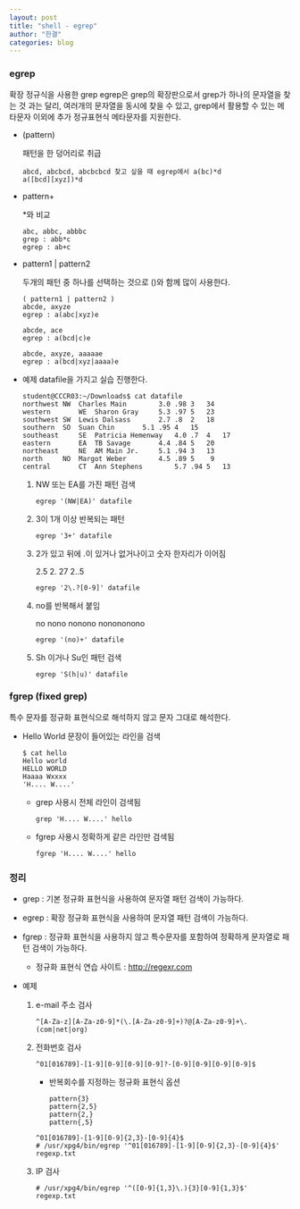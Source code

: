 ```yaml
---
layout: post
title: "shell - egrep"
author: "한결"
categories: blog
---
```



### egrep

확장 정규식을 사용한 grep
egrep은 grep의 확장판으로서 grep가 하나의 문자열을  찾는 것 과는 달리, 여러개의 문자열을 동시에 찾을 수 있고, grep에서 활용할 수 있는 메타문자 이외에 추가 정규표현식 메타문자를 지원한다.
  
  
* (pattern) 

  패턴을 한 덩어리로 취급

  ```
  abcd, abcbcd, abcbcbcd 찾고 싶을 때 egrep에서 a(bc)*d
  a([bcd][xyz])*d
  ```

* pattern+ 

  *와 비교

  ```
  abc, abbc, abbbc
  grep : abb*c
  egrep : ab+c
  ```

* pattern1 | pattern2 

  두개의 패턴 중 하나를 선택하는 것으로 ()와 함께 많이 사용한다.

  ```
  ( pattern1 | pattern2 )
  abcde, axyze
  egrep : a(abc|xyz)e
  
  abcde, ace
  egrep : a(bcd|c)e
  
  abcde, axyze, aaaaae
  egrep : a(bcd|xyz|aaaa)e
  ```

* 예제 datafile을 가지고 실습 진행한다.

  ```
  student@CCCR03:~/Downloads$ cat datafile
  northwest	NW	Charles Main		3.0	.98	3	34
  western		WE	Sharon Gray		5.3	.97	5	23
  southwest	SW	Lewis Dalsass		2.7	.8	2	18
  southern	SO	Suan Chin		5.1	.95	4	15
  southeast 	SE	Patricia Hemenway	4.0	.7	4	17
  eastern		EA	TB Savage		4.4	.84	5	20
  northeast 	NE	AM Main Jr.		5.1	.94	3	13
  north		NO	Margot Weber		4.5	.89	5	 9
  central		CT 	Ann Stephens		5.7	.94	5	13
  ```

  

  1. NW 또는 EA를 가진 패턴 검색

     ```
     egrep '(NW|EA)' datafile
     ```

  2. 3이 1개 이상 반복되는 패턴

     ```
     egrep '3+' datafile
     ```

  3. 2가 있고 뒤에 .이 있거나 없거나이고 숫자 한자리가 이어짐

     2.5			2.			27			2..5

     ```
     egrep '2\.?[0-9]' datafile
     ```

  4. no를 반복해서 붙임

     no			nono			nonono				nonononono

     ```
     egrep '(no)+' datafile
     ```

  5. Sh 이거나 Su인 패턴 검색

     ```
     egrep 'S(h|u)' datafile
     ```



### fgrep (fixed grep)

특수 문자를 정규화 표현식으로 해석하지 않고 문자 그대로 해석한다.

* Hello World 문장이 들어있는 라인을 검색

  ```
  $ cat hello
  Hello world
  HELLO WORLD
  Haaaa Wxxxx
  'H.... W....'
  ```

  * grep 사용시 전체 라인이 검색됨

    ```
    grep 'H.... W....' hello
    ```

  * fgrep 사용시 정확하게 같은 라인만 검색됨

    ```
    fgrep 'H.... W....' hello
    ```



### 정리

* grep : 기본 정규화 표현식을 사용하여 문자열 패턴 검색이 가능하다.

* egrep : 확장 정규화 표현식을 사용하여 문자열 패턴 검색이 가능하다.

* fgrep : 정규화 표현식을 사용하지 않고 특수문자를 포함하여 정확하게 문자열로 패턴 검색이 가능하다.

  * 정규화 표현식 연습 사이트 : http://regexr.com

* 예제

  1. e-mail 주소 검사

     ```
     ^[A-Za-z][A-Za-z0-9]*(\.[A-Za-z0-9]+)?@[A-Za-z0-9]+\.(com|net|org)
     ```

  2. 전화번호 검사

     ```
     ^01[016789]-[1-9][0-9][0-9][0-9]?-[0-9][0-9][0-9][0-9]$
     ```

     * 반복회수를 지정하는 정규화 표현식 옵션

       ```
       pattern{3}
       pattern{2,5}
       pattern{2,}
       pattern{,5}
       ```

     ```
     ^01[016789]-[1-9][0-9]{2,3}-[0-9]{4}$
     # /usr/xpg4/bin/egrep '^01[016789]-[1-9][0-9]{2,3}-[0-9]{4}$' regexp.txt
     ```

  3. IP 검사

     ```
     # /usr/xpg4/bin/egrep '^([0-9]{1,3}\.){3}[0-9]{1,3}$' regexp.txt
     ```


